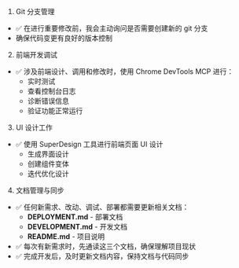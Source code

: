  1. Git 分支管理

  - ✅ 在进行重要修改前，我会主动询问是否需要创建新的 git 分支
  - 确保代码变更有良好的版本控制

  2. 前端开发调试

  - ✅ 涉及前端设计、调用和修改时，使用 Chrome DevTools MCP 进行：
    - 实时测试
    - 查看控制台日志
    - 诊断错误信息
    - 验证功能正常运行

  3. UI 设计工作

  - ✅ 使用 SuperDesign 工具进行前端页面 UI 设计
    - 生成界面设计
    - 创建组件变体
    - 迭代优化设计

  4. 文档管理与同步

  - ✅ 任何新需求、改动、调试、部署都需要更新相关文档：
    - **DEPLOYMENT.md** - 部署文档
    - **DEVELOPMENT.md** - 开发文档
    - **README.md** - 项目说明
  - ✅ 每次有新需求时，先通读这三个文档，确保理解项目现状
  - ✅ 完成开发后，及时更新文档内容，保持文档与代码同步
